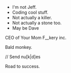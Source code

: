 - I'm not Jeff.
- Coding cool stuff.
- Not actually a killer.
- Not actually a stone too.
- May be Dave

CEO of Your Mom F__kery inc. 

Bald monkey.

// Send nu[k|d]es

Road to success.
